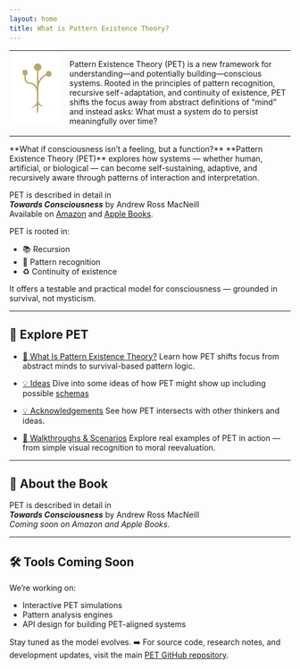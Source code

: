 ```yaml
---
layout: home
title: What is Pattern Existence Theory?
---
```


<table style="width:100%;">
  <tr>
    <td style="width:20%; vertical-align: top;">
      <img src="TowardsConsciousness_Branch.png" alt="PET Logo" style="width:100px;">
    </td>
    <td style="width:80%; vertical-align: top;">
      <p>
        Pattern Existence Theory (PET) is a new framework for understanding—and potentially building—conscious systems.
        Rooted in the principles of pattern recognition, recursive self-adaptation, and continuity of existence, PET
        shifts the focus away from abstract definitions of “mind” and instead asks: What must a system do to persist
        meaningfully over time?
      </p>
    </td>
  </tr>
</table>
**What if consciousness isn’t a feeling, but a function?**  
**Pattern Existence Theory (PET)** explores how systems — whether human, artificial, or biological — can become self-sustaining, adaptive, and recursively aware through patterns of interaction and interpretation.

PET is described in detail in  
**_Towards Consciousness_** by Andrew Ross MacNeill  
Available on [Amazon](https://amzn.to/43QvEaB) and [Apple Books](https://books.apple.com/us/book/towards-consciousness/id6745515501?ls=1).

PET is rooted in:

- 📚 Recursion
- 🧩 Pattern recognition
- ♻️ Continuity of existence

It offers a testable and practical model for consciousness — grounded in survival, not mysticism.

---

## 🚀 Explore PET

- [📘 What Is Pattern Existence Theory?](./theory/)
  Learn how PET shifts focus from abstract minds to survival-based pattern logic.

- [💡 Ideas](./ideas)
  Dive into some ideas of how PET might show up including possible [schemas](./ideas/schema)

- [💡 Acknowledgements](./ideas/acknowledgements)
  See how PET intersects with other thinkers and ideas.

- [🧪 Walkthroughs & Scenarios](./walkthroughs/)
  Explore real examples of PET in action — from simple visual recognition to moral reevaluation.

---

## 📖 About the Book

PET is described in detail in  
**_Towards Consciousness_** by Andrew Ross MacNeill  
_Coming soon on Amazon and Apple Books._

---

## 🛠️ Tools Coming Soon

We’re working on:

- Interactive PET simulations
- Pattern analysis engines
- API design for building PET-aligned systems

Stay tuned as the model evolves.
➡️ For source code, research notes, and development updates, visit the main [PET GitHub repository](https://github.com/akselsoft/pet).
